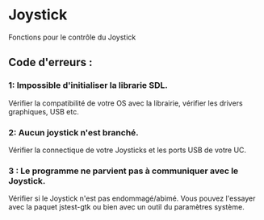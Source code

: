 # Joystick
Fonctions pour le contrôle du Joystick


## Code d'erreurs :

### 1: Impossible d'initialiser la librarie SDL.
Vérifier la compatibilité de votre OS avec la librairie, vérifier les drivers graphiques, USB etc.

### 2: Aucun joystick n'est branché.
Vérifier la connectique de votre Joysticks et les ports USB de votre UC.

### 3 : Le programme ne parvient pas à communiquer avec le Joystick.
Vérifier si le Joystick n'est pas endommagé/abimé. Vous pouvez l'essayer avec la paquet jstest-gtk ou bien avec un outil du paramètres système.

